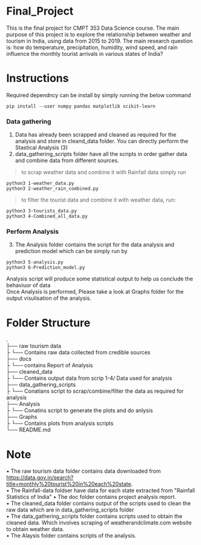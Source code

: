 # Final_Project
This is the final project for CMPT 353 Data Science course. The main purpose of this project is to explore the relationship between weather and tourism in India, using data from 2015 to 2019. The main research question is: how do temperature, precipitation, humidity, wind speed, and rain influence the monthly tourist arrivals in various states of India? 

# Instructions
Required dependncy can be install by simply running the below command
```shell
pip install --user numpy pandas matplotlib scikit-learn
```
### Data gathering
1. Data has already been scrapped and cleaned as required for the analysis and store in cleand_data folder. You can directly perform the Stastical Analysis (3)
2. data_gathering_scripts folder have all the scripts in order gather data and combine data from different sources.
 > to scrap weather data and combine it with Rainfall data simply run
```shell
python3 1-weather_data.py
python3 2-weather_rain_combined.py
```
 > to filter the tourist data and combine it with weather data, run:
 ```shell
python3 3-tourists_data.py
python3 4-Combined_all_data.py
```
### Perform Analysis
3. The Analysis folder contains the script for the data analysis and prediction model which can be simply run by 
```shell
python3 5-analysis.py
python3 6-Prediction_model.py
```
Analysis script will produce some statistical output to help us conclude the behaviuor of data <br/>
Once Analysis is performed, Please take a look at Graphs folder for the output visulisation of the analysis. 

# Folder Structure
. <br />
├── raw tourism data  <br />
├   └── Contains raw data collected from credible sources <br />
├── docs <br />
├   └── contains Report of Analysis <br />
├── cleaned_data <br />
├   └── Contains output data from scrip 1-4/ Data used for analysis <br />
├── data_gathering_scripts <br />
├   └── Conatians script to scrap/combine/filter the data as required for analysis <br />
├── Analysis <br />
├   └── Conatins script to generate the plots and do anlysis <br />
├── Graphs <br/>
├   └── Contains plots from analysis scripts <br />
└── README.md <br />

# Note

•	The raw tourism data folder contains data downloaded from https://data.gov.in/search?title=monthly%20tourist%20in%20each%20state. <br />
• The Rainfall-data foldser have data for each state extracted from "Rainfall Statistics of India" 
•	The doc folder contains project analysis report. <br />
•	The cleaned_data folder contains output of the scripts used to clean the raw data which are in data_gathering_scripts folder <br />
•	The data_gathering_scripts folder contains scripts used to obtain the cleaned data. Which involves scraping of weatherandclimate.com website to obtain weather data.  <br />
•	The Alaysis folder contains scripts of the analysis. <br />


